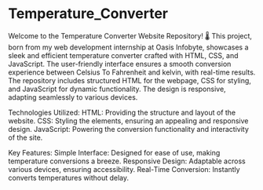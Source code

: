 # Temperature_Converter
Welcome to the Temperature Converter Website Repository! 🌡️ This project, born from my web development internship at Oasis Infobyte, showcases a sleek and efficient temperature converter crafted with HTML, CSS, and JavaScript. The user-friendly interface ensures a smooth conversion experience between Celsius To Fahrenheit and kelvin, with real-time results. The repository includes structured HTML for the webpage, CSS for styling, and JavaScript for dynamic functionality. The design is responsive, adapting seamlessly to various devices.

Technologies Utilized:
HTML: Providing the structure and layout of the website.
CSS: Styling the elements, ensuring an appealing and responsive design.
JavaScript: Powering the conversion functionality and interactivity of the site.

Key Features:
Simple Interface: Designed for ease of use, making temperature conversions a breeze.
Responsive Design: Adaptable across various devices, ensuring accessibility.
Real-Time Conversion: Instantly converts temperatures without delay.
